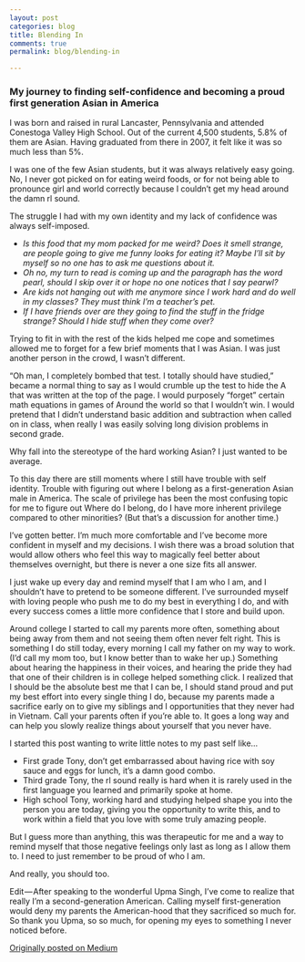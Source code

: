 ```yaml
---
layout: post
categories: blog
title: Blending In
comments: true
permalink: blog/blending-in

---
```

### My journey to finding self-confidence and becoming a proud first generation Asian in America

I was born and raised in rural Lancaster, Pennsylvania and attended Conestoga Valley High School. Out of the current 4,500 students, 5.8% of them are Asian. Having graduated from there in 2007, it felt like it was so much less than 5%.

I was one of the few Asian students, but it was always relatively easy going. No, I never got picked on for eating weird foods, or for not being able to pronounce girl and world correctly because I couldn’t get my head around the damn rl sound.

The struggle I had with my own identity and my lack of confidence was always self-imposed.

* _Is this food that my mom packed for me weird? Does it smell strange, are people going to give me funny looks for eating it? Maybe I’ll sit by myself so no one has to ask me questions about it._
* _Oh no, my turn to read is coming up and the paragraph has the word pearl, should I skip over it or hope no one notices that I say pearwl?_
* _Are kids not hanging out with me anymore since I work hard and do well in my classes? They must think I’m a teacher’s pet._
* _If I have friends over are they going to find the stuff in the fridge strange? Should I hide stuff when they come over?_

Trying to fit in with the rest of the kids helped me cope and sometimes allowed me to forget for a few brief moments that I was Asian. I was just another person in the crowd, I wasn’t different.

“Oh man, I completely bombed that test. I totally should have studied,” became a normal thing to say as I would crumble up the test to hide the A that was written at the top of the page. I would purposely “forget” certain math equations in games of Around the world so that I wouldn’t win. I would pretend that I didn’t understand basic addition and subtraction when called on in class, when really I was easily solving long division problems in second grade.

Why fall into the stereotype of the hard working Asian? I just wanted to be average.

To this day there are still moments where I still have trouble with self identity. Trouble with figuring out where I belong as a first-generation Asian male in America. The scale of privilege has been the most confusing topic for me to figure out Where do I belong, do I have more inherent privilege compared to other minorities? (But that’s a discussion for another time.)

I’ve gotten better. I’m much more comfortable and I’ve become more confident in myself and my decisions. I wish there was a broad solution that would allow others who feel this way to magically feel better about themselves overnight, but there is never a one size fits all answer.

I just wake up every day and remind myself that I am who I am, and I shouldn’t have to pretend to be someone different. I’ve surrounded myself with loving people who push me to do my best in everything I do, and with every success comes a little more confidence that I store and build upon.

Around college I started to call my parents more often, something about being away from them and not seeing them often never felt right. This is something I do still today, every morning I call my father on my way to work. (I’d call my mom too, but I know better than to wake her up.) Something about hearing the happiness in their voices, and hearing the pride they had that one of their children is in college helped something click. I realized that I should be the absolute best me that I can be, I should stand proud and put my best effort into every single thing I do, because my parents made a sacrifice early on to give my siblings and I opportunities that they never had in Vietnam.
Call your parents often if you’re able to. It goes a long way and can help you slowly realize things about yourself that you never have.

I started this post wanting to write little notes to my past self like…

* First grade Tony, don’t get embarrassed about having rice with soy sauce and eggs for lunch, it’s a damn good combo.
* Third grade Tony, the rl sound really is hard when it is rarely used in the first language you learned and primarily spoke at home.
* High school Tony, working hard and studying helped shape you into the person you are today, giving you the opportunity to write this, and to work within a field that you love with some truly amazing people.

But I guess more than anything, this was therapeutic for me and a way to remind myself that those negative feelings only last as long as I allow them to. I need to just remember to be proud of who I am.

And really, you should too.

<p class="smaller">Edit — After speaking to the wonderful Upma Singh, I’ve come to realize that really I’m a second-generation American. Calling myself first-generation would deny my parents the American-hood that they sacrificed so much for. So thank you Upma, so so much, for opening my eyes to something I never noticed before.</p>

<a href="https://medium.com/@atn1988/blending-in-3a4c2f88b21f" target="_blank">Originally posted on Medium</a>